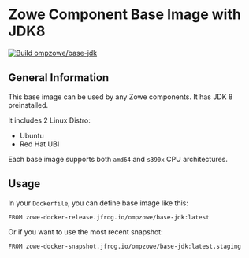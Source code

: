 # Zowe Component Base Image with JDK8

[![Build ompzowe/base-jdk](https://github.com/zowe/zowe-install-packaging/actions/workflows/base-jdk-images.yml/badge.svg)](https://github.com/zowe/zowe-install-packaging/actions/workflows/base-jdk-images.yml)

## General Information

This base image can be used by any Zowe components. It has JDK 8 preinstalled.

It includes 2 Linux Distro:

- Ubuntu
- Red Hat UBI

Each base image supports both `amd64` and `s390x` CPU architectures.

## Usage

In your `Dockerfile`, you can define base image like this:

```
FROM zowe-docker-release.jfrog.io/ompzowe/base-jdk:latest
```

Or if you want to use the most recent snapshot:

```
FROM zowe-docker-snapshot.jfrog.io/ompzowe/base-jdk:latest.staging
```
